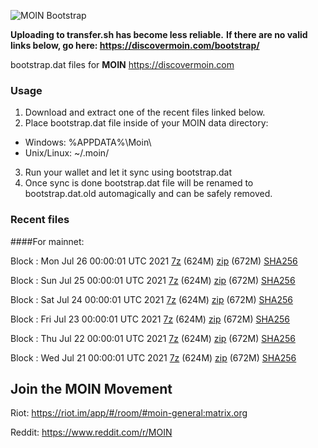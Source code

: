 ![MOIN Bootstrap](https://i.imgur.com/KjM1jMp.jpg)

**Uploading to transfer.sh has become less reliable.**
**If there are no valid links below, go here: https://discovermoin.com/bootstrap/**

bootstrap.dat files for **MOIN** https://discovermoin.com

### Usage

1. Download and extract one of the recent files linked below.
2. Place bootstrap.dat file inside of your MOIN data directory:
 - Windows: %APPDATA%\Moin\
 - Unix/Linux: ~/.moin/
3. Run your wallet and let it sync using bootstrap.dat
4. Once sync is done bootstrap.dat file will be renamed to bootstrap.dat.old automagically and can be safely removed.


### Recent files

####For mainnet:

Block : Mon Jul 26 00:00:01 UTC 2021 [7z](https://transfer.sh/1CX1vmJ/bootstrap.dat.20210726.7z) (624M) [zip](https://transfer.sh/1fPgRDd/bootstrap.dat.20210726.zip) (672M) [SHA256](https://transfer.sh/1QaBwbg/sha256.txt)

Block : Sun Jul 25 00:00:01 UTC 2021 [7z](https://transfer.sh/1uIGwcz/bootstrap.dat.20210725.7z) (624M) [zip](https://transfer.sh/1TcCf1e/bootstrap.dat.20210725.zip) (672M) [SHA256](https://transfer.sh/Qxw/sha256.txt)

Block : Sat Jul 24 00:00:01 UTC 2021 [7z](https://transfer.sh/1CtDF8w/bootstrap.dat.20210724.7z) (624M) [zip](https://transfer.sh/1NinJDW/bootstrap.dat.20210724.zip) (672M) [SHA256](https://transfer.sh/zj/sha256.txt)

Block : Fri Jul 23 00:00:01 UTC 2021 [7z](https://transfer.sh/1B8FSpp/bootstrap.dat.20210723.7z) (624M) [zip](https://transfer.sh/1NofAgq/bootstrap.dat.20210723.zip) (672M) [SHA256](https://transfer.sh/1IftJ9K/sha256.txt)

Block : Thu Jul 22 00:00:01 UTC 2021 [7z](https://transfer.sh/1jJfoks/bootstrap.dat.20210722.7z) (624M) [zip](https://transfer.sh/1qUgbvk/bootstrap.dat.20210722.zip) (672M) [SHA256](https://transfer.sh/1qVbkTA/sha256.txt)

Block : Wed Jul 21 00:00:01 UTC 2021 [7z](https://transfer.sh/1K7Vhov/bootstrap.dat.20210721.7z) (624M) [zip](https://transfer.sh/1VFaV2b/bootstrap.dat.20210721.zip) (672M) [SHA256](https://transfer.sh/1yU77g9/sha256.txt)

## Join the MOIN Movement

Riot: https://riot.im/app/#/room/#moin-general:matrix.org

Reddit: https://www.reddit.com/r/MOIN
